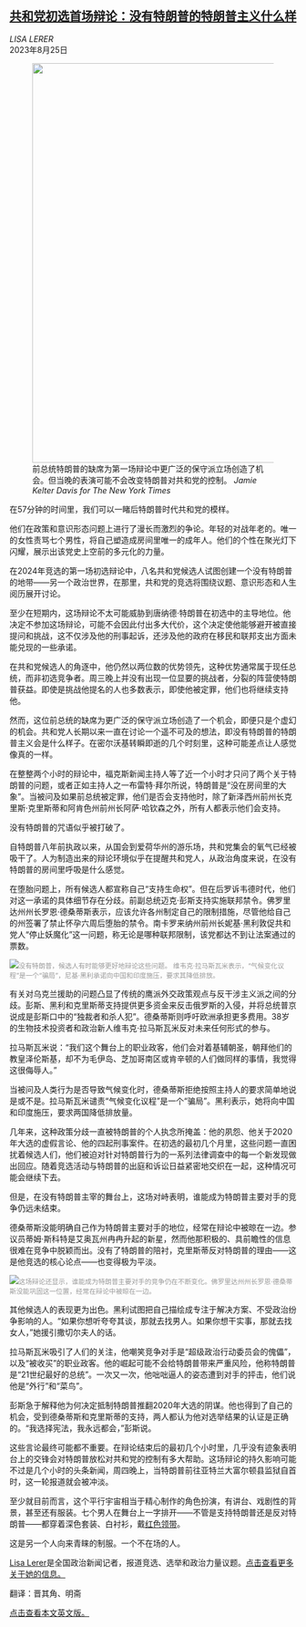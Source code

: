 <!--1692952622000-->
[共和党初选首场辩论：没有特朗普的特朗普主义什么样](https://cn.nytimes.com/usa/20230825/trumpism-trump-debate-republicans/)
------

<address>LISA LERER</address><time pudate="2023-08-25 04:25:05" datetime="2023-08-25 04:25:05">2023年8月25日</time><figure><img src="https://images.weserv.nl/?url=static01.nyt.com/images/2023/08/24/multimedia/24pol-debate-assess2-lvmj/24pol-debate-assess2-lvmj-master1050.jpg" width="1050" height="701"><figcaption>前总统特朗普的缺席为第一场辩论中更广泛的保守派立场创造了机会。但当晚的表演可能不会改变特朗普对共和党的控制。 <cite>Jamie Kelter Davis for The New York Times</cite></figcaption></figure><section><p>在57分钟的时间里，我们可以一睹后特朗普时代共和党的模样。</p><p>他们在政策和意识形态问题上进行了漫长而激烈的争论。年轻的对战年老的。唯一的女性责骂七个男性，将自己塑造成房间里唯一的成年人。他们的个性在聚光灯下闪耀，展示出该党史上空前的多元化的力量。</p><p>在2024年竞选的第一场初选辩论中，八名共和党候选人试图创建一个没有特朗普的地带——另一个政治世界，在那里，共和党的竞选将围绕议题、意识形态和人生阅历展开讨论。</p><p>至少在短期内，这场辩论不太可能威胁到唐纳德·特朗普在初选中的主导地位。他决定不参加这场辩论，可能不会因此付出多大代价，这个决定使他能够避开被直接提问和挑战，这不仅涉及他的刑事起诉，还涉及他的政府在移民和联邦支出方面未能兑现的一些承诺。</p><p>在共和党候选人的角逐中，他仍然以两位数的优势领先，这种优势通常属于现任总统，而非初选竞争者。周三晚上并没有出现一位显要的挑战者，分裂的阵营使特朗普获益。即使是挑战他提名的人也多数表示，即使他被定罪，他们也将继续支持他。</p><p>然而，这位前总统的缺席为更广泛的保守派立场创造了一个机会，即便只是个虚幻的机会。共和党人长期以来一直在讨论一个遥不可及的想法，即没有特朗普的特朗普主义会是什么样子。在密尔沃基转瞬即逝的几个时刻里，这种可能差点让人感觉像真的一样。</p><p>在整整两个小时的辩论中，福克斯新闻主持人等了近一个小时才只问了两个关于特朗普的问题，或者正如主持人之一布雷特·拜尔所说，特朗普是“没在房间里的大象”。当被问及如果前总统被定罪，他们是否会支持他时，除了新泽西州前州长克里斯·克里斯蒂和阿肯色州前州长阿萨·哈钦森之外，所有人都表示他们会支持。</p><p>没有特朗普的咒语似乎被打破了。</p><p>自特朗普八年前执政以来，从国会到爱荷华州的游乐场，共和党集会的氧气已经被吸干了。人为制造出来的辩论环境似乎在提醒共和党人，从政治角度来说，在没有特朗普的房间里呼吸是什么感觉。</p><p>在堕胎问题上，所有候选人都宣称自己“支持生命权”。但在后罗诉韦德时代，他们对这一承诺的具体细节存在分歧。前副总统迈克·彭斯支持实施联邦禁令。佛罗里达州州长罗恩·德桑蒂斯表示，应该允许各州制定自己的限制措施，尽管他给自己的州签署了禁止怀孕六周后堕胎的禁令。南卡罗来纳州前州长妮基·黑利敦促共和党人“停止妖魔化”这一问题，称无论是哪种联邦限制，该党都达不到让法案通过的票数。</p><p><img src="https://images.weserv.nl/?url=static01.nyt.com/images/2023/08/24/us/politics/24pol-debate-assess3/24pol-debate-assess3-master1050.jpg"><small style="color: #999;">没有特朗普，候选人有时能够更好地辩论这些问题。 维韦克·拉马斯瓦米表示，“气候变化议程”是一个“骗局”，尼基·黑利承诺向中国和印度施压，要求其降低排放。</small></p><p>有关对乌克兰援助的问题凸显了传统的鹰派外交政策观点与反干涉主义派之间的分歧。彭斯、黑利和克里斯蒂支持提供更多资金来反击俄罗斯的入侵，并将总统普京说成是彭斯口中的“独裁者和杀人犯”。德桑蒂斯则呼吁欧洲承担更多费用。38岁的生物技术投资者和政治新人维韦克·拉马斯瓦米反对未来任何形式的参与。</p><p>拉马斯瓦米说：“我们这个舞台上的职业政客，他们会对着基辅朝圣，朝拜他们的教皇泽伦斯基，却不为毛伊岛、芝加哥南区或肯辛顿的人们做同样的事情，我觉得这很侮辱人。”</p><p>当被问及人类行为是否导致气候变化时，德桑蒂斯拒绝按照主持人的要求简单地说是或不是。拉马斯瓦米谴责“气候变化议程”是一个“骗局”。黑利表示，她将向中国和印度施压，要求两国降低排放量。</p><p>几年来，这种政策分歧一直被特朗普的个人执念所掩盖：他的夙怨、他关于2020年大选的虚假言论、他的四起刑事案件。在初选的最初几个月里，这些问题一直困扰着候选人们，他们被迫对针对特朗普行为的一系列法律调查中的每一个新发现做出回应。随着竞选活动与特朗普的出庭和诉讼日益紧密地交织在一起，这种情况可能会继续下去。</p><p>但是，在没有特朗普主宰的舞台上，这场对峙表明，谁能成为特朗普主要对手的竞争仍远未结束。</p><p>德桑蒂斯没能明确自己作为特朗普主要对手的地位，经常在辩论中被晾在一边。参议员蒂姆·斯科特是艾奥瓦州冉冉升起的新星，然而他那积极的、具前瞻性的信息很难在竞争中脱颖而出。没有了特朗普的陪衬，克里斯蒂反对特朗普的理由——这是他竞选的核心论点——也变得极为平淡。</p><p><img src="https://images.weserv.nl/?url=static01.nyt.com/images/2023/08/24/multimedia/24pol-debate-assess8-vmqw/24pol-debate-assess8-vmqw-master1050.jpg"><small style="color: #999;">这场辩论还显示，谁能成为特朗普主要对手的竞争仍在不断变化。佛罗里达州州长罗恩·德桑蒂斯没能巩固这一位置，经常在辩论中被晾在一边。</small></p><p>其他候选人的表现更为出色。黑利试图把自己描绘成专注于解决方案、不受政治纷争影响的人。“如果你想听夸夸其谈，那就去找男人。如果你想干实事，那就去找女人，”她援引撒切尔夫人的话。</p><p>拉马斯瓦米吸引了人们的关注，他嘲笑竞争对手是“超级政治行动委员会的傀儡”，以及“被收买”的职业政客。他的崛起可能不会给特朗普带来严重风险，他称特朗普是“21世纪最好的总统”。一次又一次，他咄咄逼人的姿态遭到对手的抨击，他们说他是“外行”和“菜鸟”。</p><p>彭斯急于解释他为何决定抵制特朗普推翻2020年大选的阴谋。他也得到了自己的机会，受到德桑蒂斯和克里斯蒂的支持，两人都认为他对选举结果的认证是正确的。“我选择宪法，我永远都会，”彭斯说。</p><p>这些言论最终可能都不重要。在辩论结束后的最初几个小时里，几乎没有迹象表明台上的交锋会对特朗普放松对共和党的控制有多大帮助。这场辩论的持久影响可能不过是几个小时的头条新闻，周四晚上，当特朗普前往亚特兰大富尔顿县监狱自首时，这一轮报道就会被冲淡。</p><p>至少就目前而言，这个平行宇宙相当于精心制作的角色扮演，有讲台、戏剧性的背景，甚至还有服装。七个男人在舞台上一字排开——不管是支持特朗普还是反对特朗普——都穿着深色套装、白衬衫，戴<a href="https://www.nytimes.com/2023/08/23/style/which-red-tie-did-the-most.html">红色领带</a>。</p><p>这是另一个人向来青睐的制服。一个不在场的人。</p></section><footer><p><a rel="nofollow" target="_blank" href="https://www.nytimes.com/by/lisa-lerer">Lisa Lerer</a>是全国政治新闻记者，报道竞选、选举和政治力量议题。<a rel="nofollow" target="_blank" href="https://www.nytimes.com/by/lisa-lerer">点击查看更多关于她的</a><a rel="nofollow" target="_blank" href="https://www.nytimes.com/by/lisa-lerer">信息。</a></p><p>翻译：晋其角、明斋</p><p><a rel="nofollow" target="_blank" href="https://www.nytimes.com/2023/08/24/us/politics/trumpism-trump-debate-republicans.html">点击查看本文英文版。</a></p></footer>
